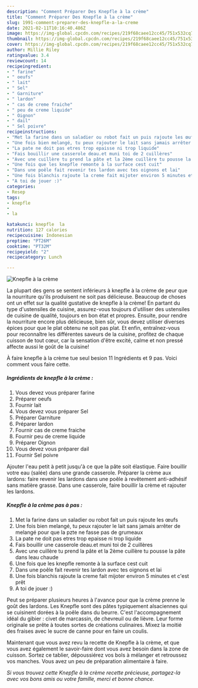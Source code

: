 ```yaml
---
description: "Comment Préparer Des Knepfle à la crème"
title: "Comment Préparer Des Knepfle à la crème"
slug: 1991-comment-preparer-des-knepfle-a-la-creme
date: 2021-02-11T10:16:40.486Z
image: https://img-global.cpcdn.com/recipes/219f68caee12cc45/751x532cq70/knepfle-a-la-creme-photo-principale-de-la-recette.jpg
thumbnail: https://img-global.cpcdn.com/recipes/219f68caee12cc45/751x532cq70/knepfle-a-la-creme-photo-principale-de-la-recette.jpg
cover: https://img-global.cpcdn.com/recipes/219f68caee12cc45/751x532cq70/knepfle-a-la-creme-photo-principale-de-la-recette.jpg
author: Millie Riley
ratingvalue: 3.4
reviewcount: 14
recipeingredient:
- " farine"
- " oeufs"
- " lait"
- " Sel"
- " Garniture"
- " lardon"
- " cas de creme fraiche"
- " peu de creme liquide"
- " Oignon"
- " dail"
- " Sel poivre"
recipeinstructions:
- "Met la farine dans un saladier ou robot fait un puis rajoute les œufs"
- "Une fois bien melangé, tu peux rajouter le lait sans jamais arrêter de melangé pour que la pzte ne fasse pas de grumeaux"
- "La pate ne doit pas etres trop epaisse ni trop liquide"
- "Fais bouillir une casserole deau.et muni toi de 2 cuillères"
- "Avec une cuillère tu prend la pâte et la 2ème cuillère tu pousse la pâte dans leau chaude"
- "Une fois que les knepfle remonte à la surface cest cuit"
- "Dans une poêle fait revenir tes lardon avec tes oignons et lai"
- "Une fois blanchis rajoute la creme fait mijoter environ 5 minutes et c&#39;est prêt"
- "A toi de jouer :)"
categories:
- Resep
tags:
- knepfle
- 
- la

katakunci: knepfle  la 
nutrition: 127 calories
recipecuisine: Indonesian
preptime: "PT26M"
cooktime: "PT32M"
recipeyield: "2"
recipecategory: Lunch

---
```



![Knepfle à la crème](https://img-global.cpcdn.com/recipes/219f68caee12cc45/751x532cq70/knepfle-a-la-creme-photo-principale-de-la-recette.jpg)

La plupart des gens se sentent inférieurs à knepfle à la crème de peur que la nourriture qu'ils produisent ne soit pas délicieuse. Beaucoup de choses ont un effet sur la qualité gustative de knepfle à la crème! En partant du type d'ustensiles de cuisine, assurez-vous toujours d'utiliser des ustensiles de cuisine de qualité, toujours en bon état et propres. Ensuite, pour rendre la nourriture encore plus délicieuse, bien sûr, vous devez utiliser diverses épices pour que le plat obtenu ne soit pas plat. Et enfin, entraînez-vous pour reconnaître les différentes saveurs de la cuisine, profitez de chaque cuisson de tout cœur, car la sensation d'être excité, calme et non pressé affecte aussi le goût de la cuisine!

<!--inarticleads1-->

À faire knepfle à la crème tue seul besion 11 Ingrédients et 9 pas. Voici comment vous faire cette.

##### Ingrédients de knepfle à la crème :

1. Vous devez vous préparer  farine
1. Préparer  oeufs
1. Fournir  lait
1. Vous devez vous préparer  Sel
1. Préparer  Garniture
1. Préparer  lardon
1. Fournir  cas de creme fraiche
1. Fournir  peu de creme liquide
1. Préparer  Oignon
1. Vous devez vous préparer  dail
1. Fournir  Sel poivre


Ajouter l&#39;eau petit à petit jusqu&#39;à ce que la pâte soit élastique. Faire bouillir votre eau (salée) dans une grande casserole. Préparer la crème aux lardons: faire revenir les lardons dans une poêle à revêtement anti-adhésif sans matière grasse. Dans une casserole, faire bouillir la crème et rajouter les lardons. 

<!--inarticleads2-->

##### Knepfle à la crème pas à pas :

1. Met la farine dans un saladier ou robot fait un puis rajoute les œufs
1. Une fois bien melangé, tu peux rajouter le lait sans jamais arrêter de melangé pour que la pzte ne fasse pas de grumeaux
1. La pate ne doit pas etres trop epaisse ni trop liquide
1. Fais bouillir une casserole deau.et muni toi de 2 cuillères
1. Avec une cuillère tu prend la pâte et la 2ème cuillère tu pousse la pâte dans leau chaude
1. Une fois que les knepfle remonte à la surface cest cuit
1. Dans une poêle fait revenir tes lardon avec tes oignons et lai
1. Une fois blanchis rajoute la creme fait mijoter environ 5 minutes et c&#39;est prêt
1. A toi de jouer :)


Peut se préparer plusieurs heures à l&#39;avance pour que la crème prenne le goût des lardons. Les Knepfle sont des pâtes typiquement alsaciennes qui se cuisinent dorées à la poêle dans du beurre. C&#39;est l&#39;accompagnement idéal du gibier : civet de marcassin, de chevreuil ou de lièvre. Leur forme originale se prête à toutes sortes de créations culinaires. Mixez la moitié des fraises avec le sucre de canne pour en faire un coulis. 

<!--inarticleads1-->

<p>
Maintenant que vous avez revu la recette de Knepfle à la crème, et que vous avez également le savoir-faire dont vous avez besoin dans la zone de cuisson. Sortez ce tablier, dépoussiérez vos bols à mélanger et retroussez vos manches. Vous avez un peu de préparation alimentaire à faire.
</p>

<p>
<i>Si vous trouvez cette Knepfle à la crème recette précieuse, partagez-la avec vos bons amis ou votre famille, merci et bonne chance.</i>
</p>
